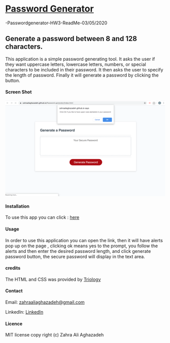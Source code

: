 # [Password Generator](https://zahraaliaghazadeh.github.io/Password-generator/Index.html)
-Passwordgenerator-HW3-ReadMe-03/05/2020
## Generate a password between 8 and 128 characters.
This application is a simple password generating tool. It asks the user if they want uppercase letters, lowercase letters, numbers, or special characters to be included in their password. It then asks the user to specify the length of password. Finally it will generate a password by clicking the button.
#### Screen Shot

![Screenshot](assets/images/ScreenShot.png)


#### Installation
To use this app you can click : [here](https://zahraaliaghazadeh.github.io/Password-generator/Index.html)

#### Usage
In order to use this application you can open the link, then it will have alerts pop up on the page , clicking ok means yes to the prompt, you follow the alerts and then enter the desired password length, and click generate password button, the secure password will display in the text area.

#### credits
The HTML and CSS was provided by [Triology](https://www.trilogyed.com/)

#### Contact
Email: zahraaliaghazadeh@gmail.com

LinkedIn: [LinkedIn](https://www.linkedin.com/in/yalda-aghazade-7a9b0390)

#### Licence
MIT license
copy right (c) Zahra Ali Aghazadeh

















